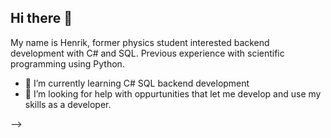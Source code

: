 ## Hi there 👋

My name is Henrik, former physics student interested backend development with C# and SQL. Previous experience with scientific programming using Python.

- 🌱 I’m currently learning C# SQL backend development
- 🤔 I’m looking for help with oppurtunities that let me develop and use my skills as a developer.

-->
